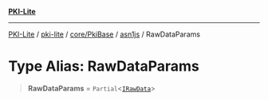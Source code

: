 [**PKI-Lite**](../../../../../../README.md)

---

[PKI-Lite](../../../../../../README.md) / [pki-lite](../../../../../README.md) / [core/PkiBase](../../../README.md) / [asn1js](../README.md) / RawDataParams

# Type Alias: RawDataParams

> **RawDataParams** = `Partial`\<[`IRawData`](../interfaces/IRawData.md)\>
